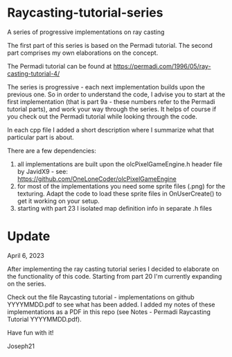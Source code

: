 # Raycasting-tutorial-series
A series of progressive implementations on ray casting

The first part of this series is based on the Permadi tutorial. The second part comprises my own elaborations on the concept.

The Permadi tutorial can be found at https://permadi.com/1996/05/ray-casting-tutorial-4/

The series is progressive - each next implementation builds upon the previous one. So in order to understand the code, I advise you to start at the first implementation (that is part 9a - these numbers refer to the Permadi tutorial parts), and work your way through the series. It helps of course if you check out the Permadi tutorial while looking through the code.

In each cpp file I added a short description where I summarize what that particular part is about. 

There are a few dependencies:
1. all implementations are built upon the olcPixelGameEngine.h header file by JavidX9 - see: https://github.com/OneLoneCoder/olcPixelGameEngine 
2. for most of the implementations you need some sprite files (.png) for the texturing. Adapt the code to load these sprite files in OnUserCreate() to get it working on your setup.
3. starting with part 23 I isolated map definition info in separate .h files

# Update 
April 6, 2023

After implementing the ray casting tutorial series I decided to elaborate on the functionality of this code. Starting from part 20 I'm currently expanding on the series.

Check out the file Raycasting tutorial - implementations on github YYYYMMDD.pdf to see what has been added. I added my notes of these implementations as a PDF in this repo (see Notes - Permadi Raycasting Tutorial YYYYMMDD.pdf). 

Have fun with it!

Joseph21

